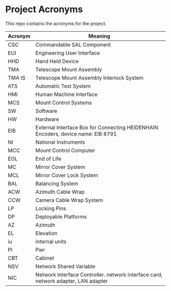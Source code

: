 # Project Acronyms

This repo contains the acronyms for the project.

| Acronym | Meaning                                                                               |
| ------- | --------------------------------------------------------------------------------      |
| CSC     | Commandable SAL Component                                                             |
| EUI     | Engineering User Interface                                                            |
| HHD     | Hand Held Device                                                                      |
| TMA     | Telescope Mount Assembly                                                              |
| TMA IS  | Telescope Mount Assembly Interlock System                                             |
| ATS     | Automatic Test System                                                                 |
| HMI     | Human Machine Interface                                                               |
| MCS     | Mount Control Systems                                                                 |
| SW      | Software                                                                              |
| HW      | Hardware                                                                              |
| EIB     | External Interface Box for Connecting HEIDENHAIN Encoders, device name: EIB 8791      |
| NI      | National Instruments                                                                  |
| MCC     | Mount Control Computer                                                                |
| EOL     | End of Life                                                                           |
| MC      | Mirror Cover System                                                                   |
| MCL     | Mirror Cover Lock System                                                              |
| BAL     | Balancing System                                                                      |
| ACW     | Azimuth Cable Wrap                                                                    |
| CCW     | Camera Cable Wrap System                                                              |
| LP      | Locking Pins                                                                          |
| DP      | Deployable Platforms                                                                  |
| AZ      | Azimuth                                                                               |
| EL      | Elevation                                                                             |
| iu      | internal units                                                                        |
| PI      | Pier                                                                                  |
| CBT     | Cabinet                                                                               |
| NSV     | Network Shared Variable                                                               |
| NIC     | Network Interface Controller. network interface card, network adapter, LAN adapter    |
